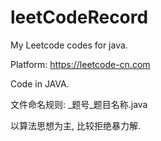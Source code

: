 # leetCodeRecord
My Leetcode codes for java.

Platform: https://leetcode-cn.com

Code in JAVA.

文件命名规则: _题号_题目名称.java

以算法思想为主, 比较拒绝暴力解.
